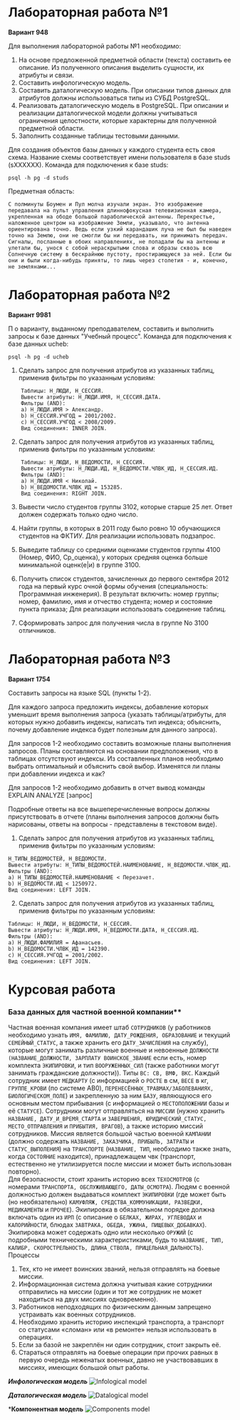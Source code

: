 # Лабораторная работа №1
**Вариант 948**

Для выполнения лабораторной работы №1 необходимо:

1. На основе предложенной предметной области (текста) составить ее описание. Из полученного описания выделить сущности, их атрибуты и связи.
2. Составить инфологическую модель.
3. Составить даталогическую модель. При описании типов данных для атрибутов должны использоваться типы из СУБД PostgreSQL.
4. Реализовать даталогическую модель в PostgreSQL. При описании и реализации даталогической модели должны учитываться ограничения целостности, которые характерны для полученной предметной области.
5. Заполнить созданные таблицы тестовыми данными.

Для создания объектов базы данных у каждого студента есть своя схема. Название схемы соответствует имени пользователя в базе studs (sXXXXXX). Команда для подключения к базе studs:

```psql -h pg -d studs```

Предметная область:

    С полминуты Боумен и Пул молча изучали экран. Это изображение передавала на пульт управления длиннофокусная телевизионная камера, укрепленная на ободе большой параболической антенны. Перекрестье, наложенное центром на изображение Земли, указывало, что антенна ориентирована точно. Ведь если узкий карандашик луча не был бы наведен точно на Землю, они не смогли бы ни передавать, ни принимать передач. Сигналы, посланные в обоих направлениях, не попадали бы на антенны и улетали бы, унося с собой нераскрытыми слова и образы сквозь всю Солнечную систему в бескрайнюю пустоту, простирающуюся за ней. Если бы они и были когда-нибудь приняты, то лишь через столетия - и, конечно, не землянами...

# Лабораторная работа №2
**Вариант 9981**

П
о варианту, выданному преподавателем, составить и выполнить запросы к базе данных "Учебный процесс". Команда для подключения к базе данных ucheb:

```psql -h pg -d ucheb ```

1. Сделать запрос для получения атрибутов из указанных таблиц, применив фильтры по указанным условиям:

```
    Таблицы: Н_ЛЮДИ, Н_СЕССИЯ.
    Вывести атрибуты: Н_ЛЮДИ.ИМЯ, Н_СЕССИЯ.ДАТА.
    Фильтры (AND):
    a) Н_ЛЮДИ.ИМЯ > Александр.
    b) Н_СЕССИЯ.УЧГОД = 2001/2002.
    c) Н_СЕССИЯ.УЧГОД < 2008/2009.
    Вид соединения: INNER JOIN.
```

2. Сделать запрос для получения атрибутов из указанных таблиц, применив фильтры по указанным условиям:

```
    Таблицы: Н_ЛЮДИ, Н_ВЕДОМОСТИ, Н_СЕССИЯ.
    Вывести атрибуты: Н_ЛЮДИ.ИД, Н_ВЕДОМОСТИ.ЧЛВК_ИД, Н_СЕССИЯ.ИД.
    Фильтры (AND):
    a) Н_ЛЮДИ.ИМЯ < Николай.
    b) Н_ВЕДОМОСТИ.ЧЛВК_ИД = 153285.
    Вид соединения: RIGHT JOIN.
```

3. Вывести число студентов группы 3102, которые старше 25 лет. Ответ должен содержать только одно число.

4. Найти группы, в которых в 2011 году было ровно 10 обучающихся студентов на ФКТИУ. Для реализации использовать подзапрос.
5. Выведите таблицу со средними оценками студентов группы 4100 (Номер, ФИО, Ср_оценка), у которых средняя оценка больше минимальной оценк(е|и) в группе 3100.
6. Получить список студентов, зачисленных до первого сентября 2012 года на первый курс очной формы обучения (специальность: Программная инженерия). В результат включить:
    номер группы;
    номер, фамилию, имя и отчество студента;
    номер и состояние пункта приказа;
    Для реализации использовать соединение таблиц.
7. Сформировать запрос для получения числа в группе No 3100 отличников.

# Лабораторная работа №3
**Вариант 1754**

Составить запросы на языке SQL (пункты 1-2).

Для каждого запроса предложить индексы, добавление которых уменьшит время выполнения запроса (указать таблицы/атрибуты, для которых нужно добавить индексы, написать тип индекса; объяснить, почему добавление индекса будет полезным для данного запроса).

Для запросов 1-2 необходимо составить возможные планы выполнения запросов. Планы составляются на основании предположения, что в таблицах отсутствуют индексы. Из составленных планов необходимо выбрать оптимальный и объяснить свой выбор.
Изменятся ли планы при добавлении индекса и как?

Для запросов 1-2 необходимо добавить в отчет вывод команды EXPLAIN ANALYZE [запрос]

Подробные ответы на все вышеперечисленные вопросы должны присутствовать в отчете (планы выполнения запросов должны быть нарисованы, ответы на вопросы - представлены в текстовом виде).

1. Сделать запрос для получения атрибутов из указанных таблиц, применив фильтры по указанным условиям:
```
Н_ТИПЫ_ВЕДОМОСТЕЙ, Н_ВЕДОМОСТИ.
Вывести атрибуты: Н_ТИПЫ_ВЕДОМОСТЕЙ.НАИМЕНОВАНИЕ, Н_ВЕДОМОСТИ.ЧЛВК_ИД.
Фильтры (AND):
a) Н_ТИПЫ_ВЕДОМОСТЕЙ.НАИМЕНОВАНИЕ < Перезачет.
b) Н_ВЕДОМОСТИ.ИД < 1250972.
Вид соединения: LEFT JOIN.
```
2. Сделать запрос для получения атрибутов из указанных таблиц, применив фильтры по указанным условиям:
```
Таблицы: Н_ЛЮДИ, Н_ВЕДОМОСТИ, Н_СЕССИЯ.
Вывести атрибуты: Н_ЛЮДИ.ИМЯ, Н_ВЕДОМОСТИ.ДАТА, Н_СЕССИЯ.ИД.
Фильтры (AND):
a) Н_ЛЮДИ.ФАМИЛИЯ = Афанасьев.
b) Н_ВЕДОМОСТИ.ЧЛВК_ИД = 142390.
c) Н_СЕССИЯ.УЧГОД = 2001/2002.
Вид соединения: LEFT JOIN.
```

# Курсовая работа
### База данных для частной военной компании**

Частная военная компания имеет штаб `СОТРУДНИКОВ` (у работников необходимо узнать `ИМЯ, ФАМИЛИЮ, ДАТУ_РОЖДЕНИЯ, ОБРАЗОВАНИЕ` и текущий `СЕМЕЙНЫЙ_СТАТУС`, а также хранить его `ДАТУ_ЗАЧИСЛЕНИЯ` на службу), которые могут занимать различные военные и невоенные `ДОЛЖНОСТИ (НАЗВАНИЕ_ДОЛЖНОСТИ, ЗАРПЛАТУ ВОИНСКОЕ_ЗВАНИЕ` если есть, номер комплекта `ЭКИПИРОВКИ`, и тип `ВООРУЖЕННЫХ_СИЛ` (также работники могут занимать гражданские должности)). 
Типы `ВС: СВ, ВМФ, ВКС`.
Каждый сотрудник имеет `МЕДКАРТУ` (с информацией о `РОСТЕ` в см, `ВЕСЕ` в кг, `ГРУППЕ_КРОВИ` (по системе AB0), `ПЕРЕНЕСЁННЫХ_ТРАВМАХ/ЗАБОЛЕВАНИЯХ, БИОЛОГИЧЕСКОМ_ПОЛЕ`) и закрепленную за ним `БАЗУ`, являющуюся его основным местом прибывания (с информацией о `МЕСТОПОЛОЖЕНИИ` базы и её  `СТАТУСЕ`). 
Сотрудники могут отправляться на `МИССИИ` (нужно хранить `НАЗВАНИЕ, ДАТУ_И_ВРЕМЯ_СТАРТА` и `ЗАВЕРШЕНИЯ, ЮРИДИЧЕСКИЙ_СТАТУС, МЕСТО_ОТПРАВЛЕНИЯ` и `ПРИБЫТИЯ, ВРАГОВ`), а также историю миссий сотрудников. 
Миссия является большой частью военной `КАМПАНИИ` (должно содержать `НАЗВАНИЕ, ЗАКАЗЧИКА, ПРИБЫЛЬ, ЗАТРАТЫ` и `СТАТУС_ВЫПОЛЕНИЯ`) на `ТРАНСПОРТЕ` (`НАЗВАНИЕ, ТИП`, необходимо также знать, когда `СОСТОЯНИЕ` находится), принадлежащем чвк (транспорт, естественно не утилизируется после миссии и может быть использован повторно).  
Для безопасности, стоит хранить историю всех `ТЕХОСМОТРОВ` (с номерами `ТРАНСПОРТА, ОБСЛУЖИВАЮЩЕГО, ДАТЫ_ОСМОТРА`).
Людям с военной должностью должен выдаваться комплект `ЭКИПИРОВКИ` (где может быть (но необязательно) `КАМУФЛЯЖ, СРЕДСТВА_КОММУНИКАЦИИ, РАЗВЕДКИ, МЕДИКАМЕНТЫ` и `ПРОЧЕЕ`). 
Экипировка в обязательном порядке должна включать один из `ИРП` (с описание о `БЕЛКАХ, ЖИРАХ, УГЛЕВОДАХ` и `КАЛОРИЙНОСТИ`, блюдах `ЗАВТРАКА, ОБЕДА, УЖИНА, ПИЩЕВЫХ_ДОБАВКАХ`). 
Экипировка может содержать одно или несколько `ОРУЖИЙ` (с подробными техническими характеристиками, будь то `НАЗВАНИЕ, ТИП, КАЛИБР, СКОРОСТРЕЛЬНОСТЬ, ДЛИНА_СТВОЛА, ПРИЦЕЛЬНАЯ_ДАЛЬНОСТЬ`).
Процессы
1.	Тех, кто не имеет воинских званий, нельзя отправлять на боевые миссии.
2.	Информационная система должна учитывая какие сотрудники отправились на миссии (один и тот же сотрудник не может находиться на двух миссиях одновременно).
3.	Работников неподходящих по физическим данным запрещено устраивать как военных сотрудников.
4.	Необходимо хранить историю инспекций транспорта, а транспорт со статусами «сломан» или «в ремонте» нельзя использовать в операциях.
5.	Если за базой не закреплён ни один сотрудник, стоит закрыть её.
6.	Стараться отправлять на боевые операции при прочих равных в первую очередь неженатых военных, давно не участвовавших в миссиях, имеющих большой опыт работы. 

***Инфологическая модель***
![Infological model](course-04.09.20/docs/infological.jpg)

***Даталогическая модель***
![Datalogical model](course-04.09.20/docs/datalogical.jpg)

***Компонентная модель**
![Components model](course-04.09.20/docs/system.png)